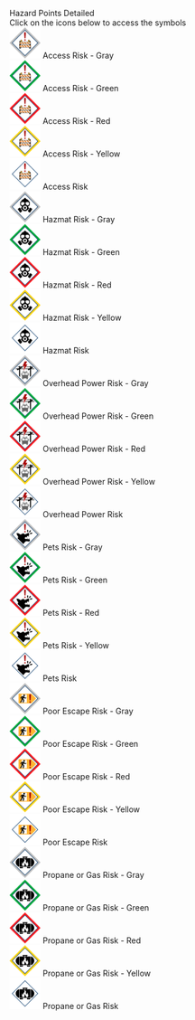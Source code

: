 Hazard Points Detailed<br>Click on the icons below to access the symbols<br><a href='https://github.com/afackler/Wildfire-Symbology/blob/main/Hazards/icons/Mitigation_Parcel-AccessRisk-gray-halo_256x256.svg'><img src='https://raw.githubusercontent.com/afackler/Wildfire-Symbology/main/Hazards/icons/Mitigation_Parcel-AccessRisk-gray-halo_256x256.svg' width='55'></a> Access Risk - Gray<br><a href='https://github.com/afackler/Wildfire-Symbology/blob/main/Hazards/icons/Mitigation_Parcel-AccessRisk-green-halo_256x256.svg'><img src='https://raw.githubusercontent.com/afackler/Wildfire-Symbology/main/Hazards/icons/Mitigation_Parcel-AccessRisk-green-halo_256x256.svg' width='55'></a> Access Risk - Green<br><a href='https://github.com/afackler/Wildfire-Symbology/blob/main/Hazards/icons/Mitigation_Parcel-AccessRisk-red-halo_256x256.svg'><img src='https://raw.githubusercontent.com/afackler/Wildfire-Symbology/main/Hazards/icons/Mitigation_Parcel-AccessRisk-red-halo_256x256.svg' width='55'></a> Access Risk - Red<br><a href='https://github.com/afackler/Wildfire-Symbology/blob/main/Hazards/icons/Mitigation_Parcel-AccessRisk-yellow-halo_256x256.svg'><img src='https://raw.githubusercontent.com/afackler/Wildfire-Symbology/main/Hazards/icons/Mitigation_Parcel-AccessRisk-yellow-halo_256x256.svg' width='55'></a> Access Risk - Yellow<br><a href='https://github.com/afackler/Wildfire-Symbology/blob/main/Hazards/icons/Mitigation_Parcel-AccessRisk_256x256.svg'><img src='https://raw.githubusercontent.com/afackler/Wildfire-Symbology/main/Hazards/icons/Mitigation_Parcel-AccessRisk_256x256.svg' width='55'></a> Access Risk<br><a href='https://github.com/afackler/Wildfire-Symbology/blob/main/Hazards/icons/Mitigation_Parcel-HazmatRisk-gray-halo_256x256.svg'><img src='https://raw.githubusercontent.com/afackler/Wildfire-Symbology/main/Hazards/icons/Mitigation_Parcel-HazmatRisk-gray-halo_256x256.svg' width='55'></a> Hazmat Risk - Gray<br><a href='https://github.com/afackler/Wildfire-Symbology/blob/main/Hazards/icons/Mitigation_Parcel-HazmatRisk-green-halo_256x256.svg'><img src='https://raw.githubusercontent.com/afackler/Wildfire-Symbology/main/Hazards/icons/Mitigation_Parcel-HazmatRisk-green-halo_256x256.svg' width='55'></a> Hazmat Risk - Green<br><a href='https://github.com/afackler/Wildfire-Symbology/blob/main/Hazards/icons/Mitigation_Parcel-HazmatRisk-red-halo_256x256.svg'><img src='https://raw.githubusercontent.com/afackler/Wildfire-Symbology/main/Hazards/icons/Mitigation_Parcel-HazmatRisk-red-halo_256x256.svg' width='55'></a> Hazmat Risk - Red<br><a href='https://github.com/afackler/Wildfire-Symbology/blob/main/Hazards/icons/Mitigation_Parcel-HazmatRisk-yellow-halo_256x256.svg'><img src='https://raw.githubusercontent.com/afackler/Wildfire-Symbology/main/Hazards/icons/Mitigation_Parcel-HazmatRisk-yellow-halo_256x256.svg' width='55'></a> Hazmat Risk - Yellow<br><a href='https://github.com/afackler/Wildfire-Symbology/blob/main/Hazards/icons/Mitigation_Parcel-HazmatRisk_256x256.svg'><img src='https://raw.githubusercontent.com/afackler/Wildfire-Symbology/main/Hazards/icons/Mitigation_Parcel-HazmatRisk_256x256.svg' width='55'></a> Hazmat Risk<br><a href='https://github.com/afackler/Wildfire-Symbology/blob/main/Hazards/icons/Mitigation_Parcel-OverheadPowerRisk-gray-halo_256x256.svg'><img src='https://raw.githubusercontent.com/afackler/Wildfire-Symbology/main/Hazards/icons/Mitigation_Parcel-OverheadPowerRisk-gray-halo_256x256.svg' width='55'></a> Overhead Power Risk - Gray<br><a href='https://github.com/afackler/Wildfire-Symbology/blob/main/Hazards/icons/Mitigation_Parcel-OverheadPowerRisk-green-halo_256x256.svg'><img src='https://raw.githubusercontent.com/afackler/Wildfire-Symbology/main/Hazards/icons/Mitigation_Parcel-OverheadPowerRisk-green-halo_256x256.svg' width='55'></a> Overhead Power Risk - Green<br><a href='https://github.com/afackler/Wildfire-Symbology/blob/main/Hazards/icons/Mitigation_Parcel-OverheadPowerRisk-red-halo_256x256.svg'><img src='https://raw.githubusercontent.com/afackler/Wildfire-Symbology/main/Hazards/icons/Mitigation_Parcel-OverheadPowerRisk-red-halo_256x256.svg' width='55'></a> Overhead Power Risk - Red<br><a href='https://github.com/afackler/Wildfire-Symbology/blob/main/Hazards/icons/Mitigation_Parcel-OverheadPowerRisk-yellow-halo_256x256.svg'><img src='https://raw.githubusercontent.com/afackler/Wildfire-Symbology/main/Hazards/icons/Mitigation_Parcel-OverheadPowerRisk-yellow-halo_256x256.svg' width='55'></a> Overhead Power Risk - Yellow<br><a href='https://github.com/afackler/Wildfire-Symbology/blob/main/Hazards/icons/Mitigation_Parcel-OverheadPowerRisk_256x256.svg'><img src='https://raw.githubusercontent.com/afackler/Wildfire-Symbology/main/Hazards/icons/Mitigation_Parcel-OverheadPowerRisk_256x256.svg' width='55'></a> Overhead Power Risk<br><a href='https://github.com/afackler/Wildfire-Symbology/blob/main/Hazards/icons/Mitigation_Parcel-PetsRisk-gray-halo_256x256.svg'><img src='https://raw.githubusercontent.com/afackler/Wildfire-Symbology/main/Hazards/icons/Mitigation_Parcel-PetsRisk-gray-halo_256x256.svg' width='55'></a> Pets Risk - Gray<br><a href='https://github.com/afackler/Wildfire-Symbology/blob/main/Hazards/icons/Mitigation_Parcel-PetsRisk-green-halo_256x256.svg'><img src='https://raw.githubusercontent.com/afackler/Wildfire-Symbology/main/Hazards/icons/Mitigation_Parcel-PetsRisk-green-halo_256x256.svg' width='55'></a> Pets Risk - Green<br><a href='https://github.com/afackler/Wildfire-Symbology/blob/main/Hazards/icons/Mitigation_Parcel-PetsRisk-red-halo_256x256.svg'><img src='https://raw.githubusercontent.com/afackler/Wildfire-Symbology/main/Hazards/icons/Mitigation_Parcel-PetsRisk-red-halo_256x256.svg' width='55'></a> Pets Risk - Red<br><a href='https://github.com/afackler/Wildfire-Symbology/blob/main/Hazards/icons/Mitigation_Parcel-PetsRisk-yellow-halo_256x256.svg'><img src='https://raw.githubusercontent.com/afackler/Wildfire-Symbology/main/Hazards/icons/Mitigation_Parcel-PetsRisk-yellow-halo_256x256.svg' width='55'></a> Pets Risk - Yellow<br><a href='https://github.com/afackler/Wildfire-Symbology/blob/main/Hazards/icons/Mitigation_Parcel-PetsRisk_256x256.svg'><img src='https://raw.githubusercontent.com/afackler/Wildfire-Symbology/main/Hazards/icons/Mitigation_Parcel-PetsRisk_256x256.svg' width='55'></a> Pets Risk<br><a href='https://github.com/afackler/Wildfire-Symbology/blob/main/Hazards/icons/Mitigation_Parcel-PoorEscapeRisk-gray-halo_256x256.svg'><img src='https://raw.githubusercontent.com/afackler/Wildfire-Symbology/main/Hazards/icons/Mitigation_Parcel-PoorEscapeRisk-gray-halo_256x256.svg' width='55'></a> Poor Escape Risk - Gray<br><a href='https://github.com/afackler/Wildfire-Symbology/blob/main/Hazards/icons/Mitigation_Parcel-PoorEscapeRisk-green-halo_256x256.svg'><img src='https://raw.githubusercontent.com/afackler/Wildfire-Symbology/main/Hazards/icons/Mitigation_Parcel-PoorEscapeRisk-green-halo_256x256.svg' width='55'></a> Poor Escape Risk - Green<br><a href='https://github.com/afackler/Wildfire-Symbology/blob/main/Hazards/icons/Mitigation_Parcel-PoorEscapeRisk-red-halo_256x256.svg'><img src='https://raw.githubusercontent.com/afackler/Wildfire-Symbology/main/Hazards/icons/Mitigation_Parcel-PoorEscapeRisk-red-halo_256x256.svg' width='55'></a> Poor Escape Risk - Red<br><a href='https://github.com/afackler/Wildfire-Symbology/blob/main/Hazards/icons/Mitigation_Parcel-PoorEscapeRisk-yellow-halo_256x256.svg'><img src='https://raw.githubusercontent.com/afackler/Wildfire-Symbology/main/Hazards/icons/Mitigation_Parcel-PoorEscapeRisk-yellow-halo_256x256.svg' width='55'></a> Poor Escape Risk - Yellow<br><a href='https://github.com/afackler/Wildfire-Symbology/blob/main/Hazards/icons/Mitigation_Parcel-PoorEscapeRisk_256x256.svg'><img src='https://raw.githubusercontent.com/afackler/Wildfire-Symbology/main/Hazards/icons/Mitigation_Parcel-PoorEscapeRisk_256x256.svg' width='55'></a> Poor Escape Risk<br><a href='https://github.com/afackler/Wildfire-Symbology/blob/main/Hazards/icons/Mitigation_Parcel-PropaneOrGasRisk-gray-halo_256x256.svg'><img src='https://raw.githubusercontent.com/afackler/Wildfire-Symbology/main/Hazards/icons/Mitigation_Parcel-PropaneOrGasRisk-gray-halo_256x256.svg' width='55'></a> Propane or Gas Risk - Gray<br><a href='https://github.com/afackler/Wildfire-Symbology/blob/main/Hazards/icons/Mitigation_Parcel-PropaneOrGasRisk-green-halo_256x256.svg'><img src='https://raw.githubusercontent.com/afackler/Wildfire-Symbology/main/Hazards/icons/Mitigation_Parcel-PropaneOrGasRisk-green-halo_256x256.svg' width='55'></a> Propane or Gas Risk - Green<br><a href='https://github.com/afackler/Wildfire-Symbology/blob/main/Hazards/icons/Mitigation_Parcel-PropaneOrGasRisk-red-halo_256x256.svg'><img src='https://raw.githubusercontent.com/afackler/Wildfire-Symbology/main/Hazards/icons/Mitigation_Parcel-PropaneOrGasRisk-red-halo_256x256.svg' width='55'></a> Propane or Gas Risk - Red<br><a href='https://github.com/afackler/Wildfire-Symbology/blob/main/Hazards/icons/Mitigation_Parcel-PropaneOrGasRisk-yellow-halo_256x256.svg'><img src='https://raw.githubusercontent.com/afackler/Wildfire-Symbology/main/Hazards/icons/Mitigation_Parcel-PropaneOrGasRisk-yellow-halo_256x256.svg' width='55'></a> Propane or Gas Risk - Yellow<br><a href='https://github.com/afackler/Wildfire-Symbology/blob/main/Hazards/icons/Mitigation_Parcel-PropaneOrGasRisk_256x256.svg'><img src='https://raw.githubusercontent.com/afackler/Wildfire-Symbology/main/Hazards/icons/Mitigation_Parcel-PropaneOrGasRisk_256x256.svg' width='55'></a> Propane or Gas Risk<br>